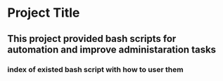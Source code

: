 # Project Title

## This project provided bash scripts for automation and improve administaration tasks 
 			
### index of existed bash script with how to user them
